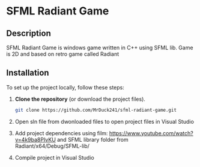 # SFML Radiant Game

## Description

SFML Radiant Game is windows game written in C++ using SFML lib. Game is 2D and based on retro game called Radiant

## Installation

To set up the project locally, follow these steps:

1. **Clone the repository** (or download the project files).
   ```bash
   git clone https://github.com/MrDuck241/sfml-radiant-game.git

2. Open sln file from dwonloaded files to open project files in Visual Studio

3. Add project dependencies using film: https://www.youtube.com/watch?v=4k9ba8PIvKU and SFML library folder from Radiant/x64/Debug/SFML-lib/

4. Compile project in Visual Studio